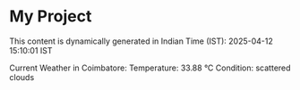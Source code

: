 # My Project

This content is dynamically generated in Indian Time (IST): 2025-04-12 15:10:01 IST


Current Weather in Coimbatore:
Temperature: 33.88 °C
Condition: scattered clouds
